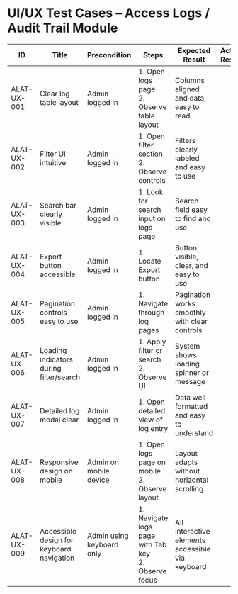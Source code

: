 # UI/UX Test Cases – Access Logs / Audit Trail Module

| ID          | Title                                       | Precondition                        | Steps                                                         | Expected Result                           | Actual Result | Status |
|-------------|---------------------------------------------|-------------------------------------|---------------------------------------------------------------|-------------------------------------------|---------------|--------|
| ALAT-UX-001 | Clear log table layout                      | Admin logged in                     | 1. Open logs page <br> 2. Observe table layout | Columns aligned and data easy to read |               |        |
| ALAT-UX-002 | Filter UI intuitive                         | Admin logged in                     | 1. Open filter section <br> 2. Observe controls | Filters clearly labeled and easy to use |               |        |
| ALAT-UX-003 | Search bar clearly visible                  | Admin logged in                     | 1. Look for search input on logs page | Search field easy to find and use |               |        |
| ALAT-UX-004 | Export button accessible                    | Admin logged in                     | 1. Locate Export button | Button visible, clear, and easy to use |               |        |
| ALAT-UX-005 | Pagination controls easy to use             | Admin logged in                     | 1. Navigate through log pages | Pagination works smoothly with clear controls |               |        |
| ALAT-UX-006 | Loading indicators during filter/search     | Admin logged in                     | 1. Apply filter or search <br> 2. Observe UI | System shows loading spinner or message |               |        |
| ALAT-UX-007 | Detailed log modal clear                    | Admin logged in                     | 1. Open detailed view of log entry | Data well formatted and easy to understand |               |        |
| ALAT-UX-008 | Responsive design on mobile                 | Admin on mobile device              | 1. Open logs page on mobile <br> 2. Observe layout | Layout adapts without horizontal scrolling |               |        |
| ALAT-UX-009 | Accessible design for keyboard navigation   | Admin using keyboard only           | 1. Navigate logs page with Tab key <br> 2. Observe focus | All interactive elements accessible via keyboard |               |        |